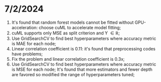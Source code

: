 # 7/2/2024
1. It's found that random forest models cannot be fitted without GPU-acceleration: choose cuML to accelerate model fitting;
2. cuML supports only MSE as split criterion and Y $\in \mathbb{R}$;
3. Use GridSearchCV to find best hyperparameters where accuracy metric is MAE for each node;
4. Linear correlation coefficient is 0.11: it's found that preprocessing codes have problems;
5. Fix the problem and linear correlation coefficient is 0.3x;
6. Use GridSearchCV to find best hyperparameters where accuracy metric is MSE for each node; It's found that more estimators and fewer depth are favored so modified the range of hyperparameters tuned;
